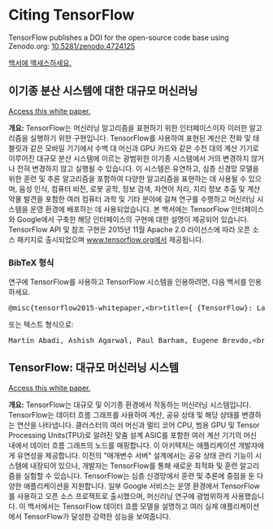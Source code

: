 # Citing TensorFlow

TensorFlow publishes a DOI for the open-source code base using Zenodo.org: [10.5281/zenodo.4724125](https://doi.org/10.5281/zenodo.4724125)

[백서에 액세스하세요.](https://static.googleusercontent.com/media/research.google.com/en//pubs/archive/45166.pdf)

## 이기종 분산 시스템에 대한 대규모 머신러닝

[Access this white paper.](https://static.googleusercontent.com/media/research.google.com/en//pubs/archive/45166.pdf)

**개요:** TensorFlow는 머신러닝 알고리즘을 표현하기 위한 인터페이스이자 이러한 알고리즘을 실행하기 위한 구현입니다. TensorFlow를 사용하여 표현된 계산은 전화 및 태블릿과 같은 모바일 기기에서 수백 대 머신과 GPU 카드와 같은 수천 대의 계산 기기로 이루어진 대규모 분산 시스템에 이르는 광범위한 이기종 시스템에서 거의 변경하지 않거나 전혀 변경하지 않고 실행될 수 있습니다. 이 시스템은 유연하고, 심층 신경망 모델을 위한 훈련 및 추론 알고리즘을 포함하여 다양한 알고리즘을 표현하는 데 사용될 수 있으며, 음성 인식, 컴퓨터 비전, 로봇 공학, 정보 검색, 자연어 처리, 지리 정보 추출 및 계산 약물 발견을 포함한 여러 컴퓨터 과학 및 기타 분야에 걸쳐 연구를 수행하고 머신러닝 시스템을 운영 환경에 배포하는 데 사용되었습니다. 본 백서에는 TensorFlow 인터페이스와 Google에서 구축한 해당 인터페이스의 구현에 대한 설명이 제공되어 있습니다. TensorFlow API 및 참조 구현은 2015년 11월 Apache 2.0 라이선스에 따라 오픈 소스 패키지로 출시되었으며 www.tensorflow.org에서 제공됩니다.

### BibTeX 형식

연구에 TensorFlow를 사용하고 TensorFlow 시스템을 인용하려면, 다음 백서를 인용하세요.

<pre>@misc{tensorflow2015-whitepaper,&lt;br&gt;title={ {TensorFlow}: Large-Scale Machine Learning on Heterogeneous Systems},&lt;br&gt;url={https://www.tensorflow.org/},&lt;br&gt;note={Software available from tensorflow.org},&lt;br&gt;author={&lt;br&gt;    Mart\'{\i}n~Abadi and&lt;br&gt;    Ashish~Agarwal and&lt;br&gt;    Paul~Barham and&lt;br&gt;    Eugene~Brevdo and&lt;br&gt;    Zhifeng~Chen and&lt;br&gt;    Craig~Citro and&lt;br&gt;    Greg~S.~Corrado and&lt;br&gt;    Andy~Davis and&lt;br&gt;    Jeffrey~Dean and&lt;br&gt;    Matthieu~Devin and&lt;br&gt;    Sanjay~Ghemawat and&lt;br&gt;    Ian~Goodfellow and&lt;br&gt;    Andrew~Harp and&lt;br&gt;    Geoffrey~Irving and&lt;br&gt;    Michael~Isard and&lt;br&gt;    Yangqing Jia and&lt;br&gt;    Rafal~Jozefowicz and&lt;br&gt;    Lukasz~Kaiser and&lt;br&gt;    Manjunath~Kudlur and&lt;br&gt;    Josh~Levenberg and&lt;br&gt;    Dandelion~Man\'{e} and&lt;br&gt;    Rajat~Monga and&lt;br&gt;    Sherry~Moore and&lt;br&gt;    Derek~Murray and&lt;br&gt;    Chris~Olah and&lt;br&gt;    Mike~Schuster and&lt;br&gt;    Jonathon~Shlens and&lt;br&gt;    Benoit~Steiner and&lt;br&gt;    Ilya~Sutskever and&lt;br&gt;    Kunal~Talwar and&lt;br&gt;    Paul~Tucker and&lt;br&gt;    Vincent~Vanhoucke and&lt;br&gt;    Vijay~Vasudevan and&lt;br&gt;    Fernanda~Vi\'{e}gas and&lt;br&gt;    Oriol~Vinyals and&lt;br&gt;    Pete~Warden and&lt;br&gt;    Martin~Wattenberg and&lt;br&gt;    Martin~Wicke and&lt;br&gt;    Yuan~Yu and&lt;br&gt;    Xiaoqiang~Zheng},&lt;br&gt;  year={2015},&lt;br&gt;}</pre>

또는 텍스트 형식으로:

<pre>Martín Abadi, Ashish Agarwal, Paul Barham, Eugene Brevdo,&lt;br&gt;Zhifeng Chen, Craig Citro, Greg S. Corrado, Andy Davis,&lt;br&gt;Jeffrey Dean, Matthieu Devin, Sanjay Ghemawat, Ian Goodfellow,&lt;br&gt;Andrew Harp, Geoffrey Irving, Michael Isard, Rafal Jozefowicz, Yangqing Jia,&lt;br&gt;Lukasz Kaiser, Manjunath Kudlur, Josh Levenberg, Dan Mané, Mike Schuster,&lt;br&gt;Rajat Monga, Sherry Moore, Derek Murray, Chris Olah, Jonathon Shlens,&lt;br&gt;Benoit Steiner, Ilya Sutskever, Kunal Talwar, Paul Tucker,&lt;br&gt;Vincent Vanhoucke, Vijay Vasudevan, Fernanda Viégas,&lt;br&gt;Oriol Vinyals, Pete Warden, Martin Wattenberg, Martin Wicke,&lt;br&gt;Yuan Yu, and Xiaoqiang Zheng.&lt;br&gt;TensorFlow: Large-scale machine learning on heterogeneous systems,&lt;br&gt;2015. Software available from tensorflow.org.</pre>

## TensorFlow: 대규모 머신러닝 시스템

[Access this white paper.](https://www.usenix.org/system/files/conference/osdi16/osdi16-abadi.pdf)

**개요:** TensorFlow는 대규모 및 이기종 환경에서 작동하는 머신러닝 시스템입니다. TensorFlow는 데이터 흐름 그래프를 사용하여 계산, 공유 상태 및 해당 상태를 변경하는 연산을 나타냅니다. 클러스터의 여러 머신과 멀티 코어 CPU, 범용 GPU 및 Tensor Processing Units(TPU)로 알려진 맞춤 설계 ASIC를 포함한 여러 계산 기기의 머신 내에서 데이터 흐름 그래프의 노드를 매핑합니다. 이 아키텍처는 애플리케이션 개발자에게 유연성을 제공합니다. 이전의 "매개변수 서버" 설계에서는 공유 상태 관리 기능이 시스템에 내장되어 있으나, 개발자는 TensorFlow를 통해 새로운 최적화 및 훈련 알고리즘을 실험할 수 있습니다. TensorFlow는 심층 신경망에서 훈련 및 추론에 중점을 둔 다양한 애플리케이션을 지원합니다. 일부 Google 서비스는 운영 환경에서 TensorFlow를 사용하고 오픈 소스 프로젝트로 출시했으며, 머신러닝 연구에 광범위하게 사용했습니다. 이 백서에서는 TensorFlow 데이터 흐름 모델을 설명하고 여러 실제 애플리케이션에서 TensorFlow가 달성한 강력한 성능을 보여줍니다.
